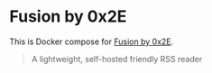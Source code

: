 # Fusion by 0x2E

This is Docker compose for [Fusion by 0x2E](https://github.com/0x2E/fusion). 

> A lightweight, self-hosted friendly RSS reader 

